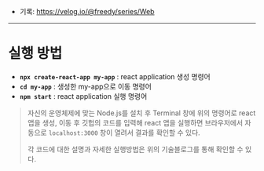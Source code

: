 - 기록: https://velog.io/@freedy/series/Web

---

# 실행 방법
- **`npx create-react-app my-app`** : react application 생성 명령어
- **`cd my-app`** : 생성한 my-app으로 이동 명령어
- **`npm start`** : react application 실행 명령어

>자신의 운영체제에 맞는 Node.js를 설치 후
Terminal 창에 위의 명령어로 react 앱을 생성, 
이동 후 깃헙의 코드를 입력해 react 앱을 실행하면
브라우저에서 자동으로 `localhost:3000` 창이 열려서 결과를 확인할 수 있다.
>
>각 코드에 대한 설명과 자세한 실행방법은 위의 기술블로그를 통해 확인할 수 있다.
